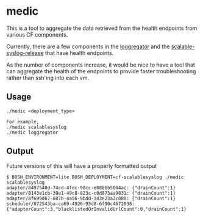 # medic

This is a tool to aggregate the data retrieved from the health endpoints from
various CF components.

Currently, there are a few components in the
[loggregator][loggregator-release] and the
[scalable-syslog-release][scalable-syslog-release] that have health endpoints.

As the number of components increase, it would be nice to have a tool that can
aggregate the health of the endpoints to provide faster troubleshooting rather
than ssh'ing into each vm.

## Usage

```
./medic <deployment_type>

For example,
./medic scalablesyslog
./medic loggregator
```

## Output

Future versions of this will have a properly formatted output

```
$ BOSH_ENVIRONMENT=lite BOSH_DEPLOYMENT=cf-scalablesyslog ./medic scalablesyslog
adapter/8497540d-74cd-4fdc-98cc-e0886b5004ac: {"drainCount":1}
adapter/8143e1cb-39e1-49c8-823c-c0d873aa9831: {"drainCount":1}
adapter/8f699d67-687b-4a56-9bdd-1d3e23a2c080: {"drainCount":1}
scheduler/872543ba-ca69-4926-95d8-6f90c4672038: {"adapterCount":3,"blacklistedOrInvalidUrlCount":0,"drainCount":1}
```

[loggregator-release]:     https://github.com/cloudfoundry/loggregator
[scalable-syslog-release]: https://code.cloudfoundry.org/scalable-syslog-release

